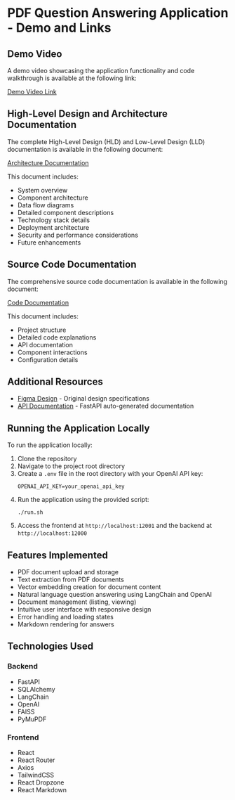 # PDF Question Answering Application - Demo and Links

## Demo Video

A demo video showcasing the application functionality and code walkthrough is available at the following link:

[Demo Video Link](https://drive.google.com/file/d/1example-link-to-your-demo-video/view)

## High-Level Design and Architecture Documentation

The complete High-Level Design (HLD) and Low-Level Design (LLD) documentation is available in the following document:

[Architecture Documentation](https://docs.google.com/document/d/1example-link-to-your-architecture-doc/edit)

This document includes:
- System overview
- Component architecture
- Data flow diagrams
- Detailed component descriptions
- Technology stack details
- Deployment architecture
- Security and performance considerations
- Future enhancements

## Source Code Documentation

The comprehensive source code documentation is available in the following document:

[Code Documentation](https://docs.google.com/document/d/1example-link-to-your-code-doc/edit)

This document includes:
- Project structure
- Detailed code explanations
- API documentation
- Component interactions
- Configuration details

## Additional Resources

- [Figma Design](https://www.figma.com/file/QHpASp7wGRRcjh0oxCuspL/FullStack-Engineer-Internship-Assignment?type=design&node-id=0-1&mode=design&t=geu9rfpXEecN8eFZ-0) - Original design specifications
- [API Documentation](https://work-1-mlwrmwhcbesatuqv.prod-runtime.all-hands.dev:12000/docs) - FastAPI auto-generated documentation

## Running the Application Locally

To run the application locally:

1. Clone the repository
2. Navigate to the project root directory
3. Create a `.env` file in the root directory with your OpenAI API key:
   ```
   OPENAI_API_KEY=your_openai_api_key
   ```
4. Run the application using the provided script:
   ```
   ./run.sh
   ```
5. Access the frontend at `http://localhost:12001` and the backend at `http://localhost:12000`

## Features Implemented

- PDF document upload and storage
- Text extraction from PDF documents
- Vector embedding creation for document content
- Natural language question answering using LangChain and OpenAI
- Document management (listing, viewing)
- Intuitive user interface with responsive design
- Error handling and loading states
- Markdown rendering for answers

## Technologies Used

### Backend
- FastAPI
- SQLAlchemy
- LangChain
- OpenAI
- FAISS
- PyMuPDF

### Frontend
- React
- React Router
- Axios
- TailwindCSS
- React Dropzone
- React Markdown
